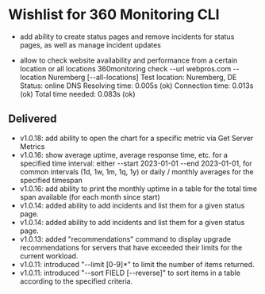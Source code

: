 # Wishlist for 360 Monitoring CLI

* add ability to create status pages and remove incidents for status pages, as well as manage incident updates

* allow to check website availability and performance from a certain location or all locations
360monitoring check --url webpros.com --location Nuremberg [--all-locations]
Test location:       Nuremberg, DE
Status:              online
DNS Resolving time:  0.005s (ok)
Connection time:     0.013s (ok)
Total time needed:   0.083s (ok)

## Delivered

* v1.0.18: add ability to open the chart for a specific metric via Get Server Metrics
* v1.0.16: show average uptime, average response time, etc. for a specified time interval: either --start 2023-01-01 --end 2023-01-01, for common intervals (1d, 1w, 1m, 1q, 1y) or daily / monthly averages for the specified timespan
* v1.0.16: add ability to print the monthly uptime in a table for the total time span available (for each month since start)
* v1.0.14: added ability to add incidents and list them for a given status page.
* v1.0.14: added ability to add incidents and list them for a given status page.
* v1.0.13: added "recommendations" command to display upgrade recommendations for servers that have exceeded their limits for the current workload.
* v1.0.11: introduced "--limit [0-9]*" to limit the number of items returned.
* v1.0.11: introduced "--sort FIELD [--reverse]" to sort items in a table according to the specified criteria.
